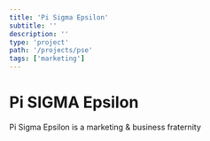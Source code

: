 ```yaml
---
title: 'Pi Sigma Epsilon'
subtitle: ''
description: ''
type: 'project'
path: '/projects/pse'
tags: ['marketing']
---
```


# Pi SIGMA Epsilon

Pi Sigma Epsilon is a marketing & business fraternity
